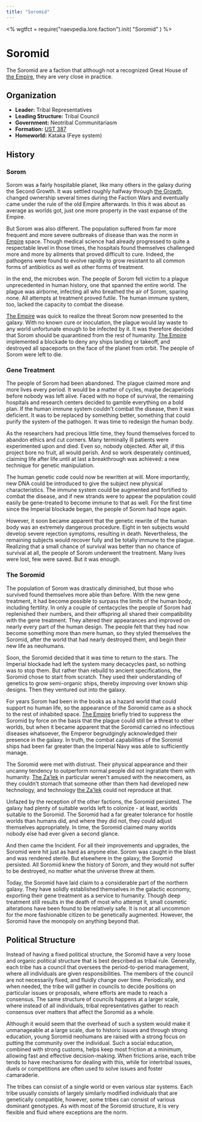 ```yaml
---
title: "Soromid"
---
```

<%
wgtfct = require("naevpedia.lore.faction").init( "Soromid" )
%>
<widget wgtfct />

# Soromid

The Soromid are a faction that although not a recognized Great House of [the Empire](lore/factions/empire), they are very close in practice.

## Organization

* **Leader:** Tribal Representatives
* **Leading Structure:** Tribal Council
* **Government:** Neotribal Communitariasm
* **Formation:** [UST 387](lore/history)
* **Homeworld:** Kataka (Feye system)

## History

### Sorom

Sorom was a fairly hospitable planet, like many others in the galaxy during the Second Growth.
It was settled roughly halfway through [the Growth](lore/history), changed ownership several times during the Faction Wars and eventually came under the rule of the old Empire afterwards.
In this it was about as average as worlds got, just one more property in the vast expanse of the Empire.

But Sorom was also different.
The population suffered from far more frequent and more severe outbreaks of disease than was the norm in [Empire](lore/factions/empire) space.
Though medical science had already progressed to quite a respectable level in those times, the hospitals found themselves challenged more and more by ailments that proved difficult to cure.
Indeed, the pathogens were found to evolve rapidly to grow resistant to all common forms of antibiotics as well as other forms of treatment.

In the end, the microbes won.
The people of Sorom fell victim to a plague unprecedented in human history, one that spanned the entire world.
The plague was airborne, infecting all who breathed the air of Sorom, sparing none.
All attempts at treatment proved futile.
The human immune system, too, lacked the capacity to combat the disease.

[The Empire](lore/factions/empire) was quick to realize the threat Sorom now presented to the galaxy.
With no known cure or inoculation, the plague would lay waste to any world unfortunate enough to be infected by it.
It was therefore decided that Sorom should be quarantined from the rest of humanity.
[The Empire](lore/factions/empire) implemented a blockade to deny any ships landing or takeoff, and destroyed all spaceports on the face of the planet from orbit.
The people of Sorom were left to die.

### Gene Treatment

The people of Sorom had been abandoned.
The plague claimed more and more lives every period.
It would be a matter of cycles, maybe decaperiods before nobody was left alive.
Faced with no hope of survival, the remaining hospitals and research centers decided to gamble everything on a bold plan.
If the human immune system couldn't combat the disease, then it was deficient.
It was to be replaced by something better, something that could purify the system of the pathogen.
It was time to redesign the human body.

As the researchers had precious little time, they found themselves forced to abandon ethics and cut corners.
Many terminally ill patients were experimented upon and died.
Even so, nobody objected.
After all, if this project bore no fruit, all would perish.
And so work desperately continued, claiming life after life until at last a breakthrough was achieved: a new technique for genetic manipulation.

The human genetic code could now be rewritten at will.
More importantly, new DNA could be introduced to give the subject new physical characteristics.
The immune system could be augmented and fortified to combat the disease, and if new strands were to appear the population could easily be gene-treated to become immune to that as well.
For the first time since the Imperial blockade began, the people of Sorom had hope again.

However, it soon became apparent that the genetic rewrite of the human body was an extremely dangerous procedure.
Eight in ten subjects would develop severe rejection symptoms, resulting in death.
Nevertheless, the remaining subjects would recover fully and be totally immune to the plague.
Realizing that a small chance of survival was better than no chance of survival at all, the people of Sorom underwent the treatment.
Many lives were lost, few were saved.
But it was enough.

### The Soromid

The population of Sorom was drastically diminished, but those who survived found themselves more able than before.
With the new gene treatment, it had become possible to surpass the limits of the human body, including fertility.
In only a couple of centacycles the people of Sorom had replenished their numbers, and their offspring all shared their compatibility with the gene treatment.
They altered their appearances and improved on nearly every part of the human design.
The people felt that they had now become something more than mere human, so they styled themselves the Soromid, after the world that had nearly destroyed them, and begin their new life as neohumans.

Soon, the Soromid decided that it was time to return to the stars.
The Imperial blockade had left the system many decacycles past, so nothing was to stop them.
But rather than rebuild to ancient specifications, the Soromid chose to start from scratch.
They used their understanding of genetics to grow semi-organic ships, thereby improving over known ship designs.
Then they ventured out into the galaxy.

For years Sorom had been in the books as a hazard world that could support no human life, so the appearance of the Soromid came as a shock to the rest of inhabited space.
[The Empire](lore/factions/empire) briefly tried to suppress the Soromid by force on the basis that the plague could still be a threat to other worlds, but when it became apparent that the Soromid carried no infectious diseases whatsoever, the Emperor begrudgingly acknowledged their presence in the galaxy.
In truth, the combat capabilities of the Soromid ships had been far greater than the Imperial Navy was able to sufficiently manage.

The Soromid were met with distrust.
Their physical appearance and their uncanny tendency to outperform normal people did not ingratiate them with humanity.
[The Za'lek](lore/factions/zalek) in particular weren't amused with the newcomers, as they couldn't stomach that someone other than them had developed new technology, and technology [the Za'lek](lore/factions/zalek) could not reproduce at that.

Unfazed by the reception of the other factions, the Soromid persisted.
The galaxy had plenty of suitable worlds left to colonize - at least, worlds suitable to the Soromid.
The Soromid had a far greater tolerance for hostile worlds than humans did, and where they did not, they could adjust themselves appropriately.
In time, the Soromid claimed many worlds nobody else had ever given a second glance.

And then came the Incident.
For all their improvements and upgrades, the Soromid were hit just as hard as anyone else.
Sorom was caught in the blast and was rendered sterile.
But elsewhere in the galaxy, the Soromid persisted.
All Soromid knew the history of Sorom, and they would not suffer to be destroyed, no matter what the universe threw at them.

Today, the Soromid have laid claim to a considerable part of the northern galaxy.
They have solidly established themselves in the galactic economy, exporting their gene treatment as a service to humanity.
Though deep treatment still results in the death of most who attempt it, small cosmetic alterations have been found to be relatively safe.
It is not at all uncommon for the more fashionable citizen to be genetically augmented.
However, the Soromid have the monopoly on anything beyond that.

## Political Structure

Instead of having a fixed political structure, the Soromid have a very loose and organic political structure that is best described as tribal rule.
Generally, each tribe has a council that oversees the period-to-period management, where all individuals are given responsibilities.
The members of the council are not necessarily fixed, and fluidly change over time.
Periodically, and when needed, the tribe will gather in councils to decide positions on particular issues or proposals, where efforts are made to reach a consensus.
The same structure of councils happens at a larger scale, where instead of all individuals, tribal representatives gather to reach consensus over matters that affect the Soromid as a whole.

Although it would seem that the overhead of such a system would make it unmanageable at a large scale, due to historic issues and through strong education, young Soromid neohumans are raised with a strong focus on putting the community over the individual.
Such a social education, combined with strong customs, helps keep most friction at a minimum, allowing fast and effective decision-making.
When frictions arise, each tribe tends to have mechanisms for dealing with this, while for intertribal issues, duels or competitions are often used to solve issues and foster camaraderie.

The tribes can consist of a single world or even various star systems.
Each tribe usually consists of largely similarly modified individuals that are genetically compatible, however, some tribes can consist of various dominant genotypes.
As with most of the Soromid structure, it is very flexible and fluid where exceptions are the norm.
